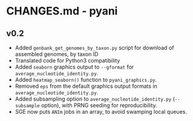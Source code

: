 # CHANGES.md - pyani

## v0.2

* Added `genbank_get_genomes_by_taxon.py` script for download of assembled genomes, by taxon ID
* Translated code for Python3 compatibility
* Added `seaborn` graphics output to `--gformat` for `average_nucleotide_identity.py`.
* Added `heatmap_seaborn()` function to `pyani_graphics.py`.
* Removed `eps` from the default graphics output formats in `average_nucleotide_identity.py`.
* Added subsampling option to `average_nucleotide_identity.py` (`--subsample` option), with PRNG seeding for reproducibility.
* SGE now puts `ANIm` jobs in an array, to avoid swamping local queues.